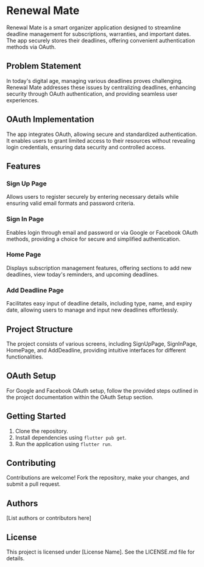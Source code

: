 # Renewal Mate

Renewal Mate is a smart organizer application designed to streamline deadline management for subscriptions, warranties, and important dates. The app securely stores their deadlines, offering convenient authentication methods via OAuth.

## Problem Statement

In today's digital age, managing various deadlines proves challenging. Renewal Mate addresses these issues by centralizing deadlines, enhancing security through OAuth authentication, and providing seamless user experiences.

## OAuth Implementation

The app integrates OAuth, allowing secure and standardized authentication. It enables users to grant limited access to their resources without revealing login credentials, ensuring data security and controlled access.

## Features

### Sign Up Page
Allows users to register securely by entering necessary details while ensuring valid email formats and password criteria.

### Sign In Page
Enables login through email and password or via Google or Facebook OAuth methods, providing a choice for secure and simplified authentication.

### Home Page
Displays subscription management features, offering sections to add new deadlines, view today's reminders, and upcoming deadlines.

### Add Deadline Page
Facilitates easy input of deadline details, including type, name, and expiry date, allowing users to manage and input new deadlines effortlessly.

## Project Structure

The project consists of various screens, including SignUpPage, SignInPage, HomePage, and AddDeadline, providing intuitive interfaces for different functionalities.

## OAuth Setup

For Google and Facebook OAuth setup, follow the provided steps outlined in the project documentation within the OAuth Setup section.

## Getting Started

1. Clone the repository.
2. Install dependencies using `flutter pub get`.
3. Run the application using `flutter run`.

## Contributing

Contributions are welcome! Fork the repository, make your changes, and submit a pull request.

## Authors

[List authors or contributors here]

## License

This project is licensed under [License Name]. See the LICENSE.md file for details.

